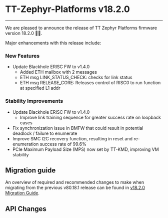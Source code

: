 # TT-Zephyr-Platforms v18.2.0

---

We are pleased to announce the release of TT Zephyr Platforms firmware version 18.2.0 🥳🎉.

Major enhancements with this release include:

[comment]: <> (H3 Performance Improvements, if applicable)
[comment]: <> (H3 New and Experimental Features, if applicable)

### New Features

* Update Blackhole ERISC FW to v1.4.0
  * Added ETH mailbox with 2 messages
  * ETH msg LINK_STATUS_CHECK: checks for link status
  * ETH msg RELEASE_CORE: Releases control of RISC0 to run function at specified L1 addr

[comment]: <> (H3 External Project Collaboration Efforts, if applicable)
[comment]: <> (H3 Stability Improvements, if applicable)

### Stability Improvements

* Update Blackhole ERISC FW to v1.4.0
  * Improve link training sequence for greater success rate on loopback cases
* Fix synchronization issue in BMFW that could result in potential deadlock / failure to enumerate
* Improve SMC I2C recovery function, resulting in reset and re-enumeration success rate of 99.6%
* PCIe Maximum Payload Size (MPS) now set by TT-KMD, improving VM stability

[comment]: <> (H1 Security vulnerabilities fixed?)

## Migration guide

An overview of required and recommended changes to make when migrating from the previous v80.18.1 release can be found in [v18.2.0 Migration Guide](https://github.com/tenstorrent/tt-zephyr-platforms/tree/main/doc/release/migration-guide-v18.2.0.md).

## API Changes

[comment]: <> (H3 Removed APIs, if applicable)

[comment]: <> (same order for Subsequent H2 sections)
[comment]: <> (UL PCIe)
[comment]: <> (UL DDR)
[comment]: <> (UL Ethernet)
[comment]: <> (UL Telemetry)
[comment]: <> (UL Debug / Developer Features)
[comment]: <> (UL Drivers)
[comment]: <> (UL Libraries)

[comment]: <> (H3 Deprecated APIs, if applicable)

[comment]: <> (H3 New APIs, if applicable)

[comment]: <> (H2 New Boards, if applicable)

[comment]: <> (H2 New Samples, if applicable)

[comment]: <> (H2 Other Notable Changes, if applicable)
